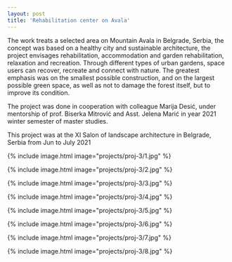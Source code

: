 ```yaml
---
layout: post
title: 'Rehabilitation center on Avala'
---
```


The work treats a selected area on Mountain Avala in Belgrade, Serbia, the concept was based on a healthy city and sustainable architecture, the project envisages rehabilitation, accommodation and garden rehabilitation, relaxation and recreation. Through different types of urban gardens, space users can recover, recreate and connect with nature. The greatest emphasis was on the smallest possible construction, and on the largest possible green space, as well as not to damage the forest itself, but to improve its condition.

The project was done in cooperation with colleague Marija Desić, under mentorship of prof. Biserka Mitrović and Asst. Jelena Marić in year 2021 winter semester of master studies. 

This project was at the XI Salon of landscape architecture in Belgrade, Serbia from Jun to July 2021

{% include image.html image="projects/proj-3/1.jpg" %}

{% include image.html image="projects/proj-3/2.jpg" %}

{% include image.html image="projects/proj-3/3.jpg" %}

{% include image.html image="projects/proj-3/4.jpg" %}

{% include image.html image="projects/proj-3/5.jpg" %}

{% include image.html image="projects/proj-3/6.jpg" %}

{% include image.html image="projects/proj-3/7.jpg" %}

{% include image.html image="projects/proj-3/8.jpg" %}